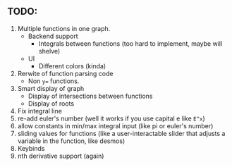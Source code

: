 ## TODO:
1. Multiple functions in one graph.
    - Backend support
        - Integrals between functions (too hard to implement, maybe will shelve)
    - UI
        - Different colors (kinda)
2. Rerwite of function parsing code
    - Non `y=` functions.
3. Smart display of graph
    - Display of intersections between functions
    - Display of roots
4. Fix integral line
5. re-add euler's number (well it works if you use capital e like `E^x`)
6. allow constants in min/max integral input (like pi or euler's number)
7. sliding values for functions (like a user-interactable slider that adjusts a variable in the function, like desmos)
8. Keybinds
9. nth derivative support (again)